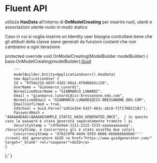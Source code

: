  # Fluent API 
 utilizza **HasData** all’interno di **OnModelCreating** per inserire ruoli, utenti e associazioni utente-ruolo in modo statico

  Caso in cui si voglia inserire un Identity user bisogna controllare bene che gli attibuti della classe siano generati da funzioni costanti che non cambiamo a ogni iterazione
  

protected override void OnModelCreating(ModelBuilder modelBuilder)
{
    base.OnModelCreating(modelBuilder);<a href="https://www.guidgenerator.com/" target="_blank" rel="noopener">Guid</a>
       
        '''
        modelBuilder.Entity<ApplicationUser>().HasData(
        new ApplicationUser {
        Id = "9f5de216-b03f-43d2-b0a1-4f9d6bb5c126",
        UserName = "Gianmarco_Lunardi",
        NormalizedUserName = "GIANMARCO_LUNARDI",
        Email = "gianmarco.lunardi@iis-bressanone.edu.com",
        NormalizedEmail = "GIANMARCO.LUNARDI@IIS-BRESSANONE.EDU.COM",
        EmailConfirmed = true,
        IdSchool = Guid.Parse("a361e1b4-5427-463c-abc8-f2f176821181"),
        PasswordHash = "AQAAAAEAACcQAAAAEXAMPLE_STATIC_HASH_GENERATED_ONCE",  / in questo caso la pasword è stata generata separatamente tramite l ai
        SecurityStamp = "c4f6e9a4-1111-2222-3333-aaaaaaaaaaaa",               /SecurityStamp, e Concorrency gli è stato assefba due valori                                    
        ConcurrencyStamp = "d7b2c9f0-4444-5555-6666-bbbbbbbbbbbb"'''          /creati dal generatore GUID <a href="https://www.guidgenerator.com/" target="_blank" rel="noopener">GUID</a>
    }
);'
}
